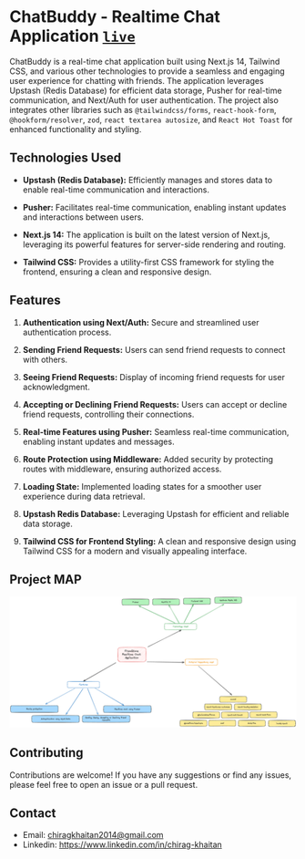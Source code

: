 # ChatBuddy - Realtime Chat Application  [```live```](https://chatbuddy-chirag-khaitan.vercel.app)

ChatBuddy is a real-time chat application built using Next.js 14, Tailwind CSS, and various other technologies to provide a seamless and engaging user experience for chatting with friends. The application leverages Upstash (Redis Database) for efficient data storage, Pusher for real-time communication, and Next/Auth for user authentication. The project also integrates other libraries such as `@tailwindcss/forms`, `react-hook-form`, `@hookform/resolver`, `zod`, `react textarea autosize`, and `React Hot Toast` for enhanced functionality and styling.

## Technologies Used

-   **Upstash (Redis Database):** Efficiently manages and stores data to enable real-time communication and interactions.

-   **Pusher:** Facilitates real-time communication, enabling instant updates and interactions between users.

-   **Next.js 14:** The application is built on the latest version of Next.js, leveraging its powerful features for server-side rendering and routing.

-   **Tailwind CSS:** Provides a utility-first CSS framework for styling the frontend, ensuring a clean and responsive design.

## Features

1. **Authentication using Next/Auth:** Secure and streamlined user authentication process.

2. **Sending Friend Requests:** Users can send friend requests to connect with others.

3. **Seeing Friend Requests:** Display of incoming friend requests for user acknowledgment.

4. **Accepting or Declining Friend Requests:** Users can accept or decline friend requests, controlling their connections.

5. **Real-time Features using Pusher:** Seamless real-time communication, enabling instant updates and messages.

6. **Route Protection using Middleware:** Added security by protecting routes with middleware, ensuring authorized access.

7. **Loading State:** Implemented loading states for a smoother user experience during data retrieval.

8. **Upstash Redis Database:** Leveraging Upstash for efficient and reliable data storage.

9. **Tailwind CSS for Frontend Styling:** A clean and responsive design using Tailwind CSS for a modern and visually appealing interface.

## Project MAP

<img src="public/ChatBuddy.png" />

## Contributing

Contributions are welcome! If you have any suggestions or find any issues, please feel free to open an issue or a pull request. 

## Contact
- Email: chiragkhaitan2014@gmail.com
- Linkedin: https://www.linkedin.com/in/chirag-khaitan
